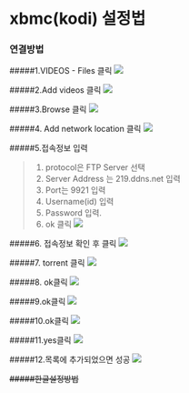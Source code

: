# xbmc(kodi) 설정법

### 연결방법
#####1.VIDEOS - Files 클릭
![](./1.png)
  
#####2.Add videos 클릭
![](./2.png)

#####3.Browse 클릭
![](./3.png)

#####4. Add network location 클릭
![](./4.png)

#####5.접속정보 입력
>1. protocol은 FTP Server 선택  
>2. Server Address 는 219.ddns.net 입력  
>3. Port는 9921 입력  
>4. Username(id) 입력  
>5. Password 입력. 
>6. ok 클릭
![](./5.png)  

#####6. 접속정보 확인 후 클릭
![](./6.png) 

#####7. torrent 클릭
![](./7.png)

#####8. ok클릭
 ![](./8.png)

#####9.ok클릭
 ![](./9.png)

#####10.ok클릭
 ![](./10.png)

#####11.yes클릭
 ![](./11.png)

#####12.목록에 추가되었으면 성공
 ![](./12.png)



~~#####한글설정방법~~